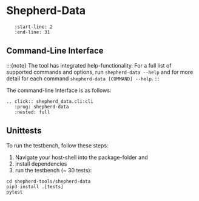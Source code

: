 # Shepherd-Data

```{include} ../../software/shepherd-tools/shepherd_data/README.md
   :start-line: 2
   :end-line: 31
```

## Command-Line Interface

:::{note}
The tool has integrated help-functionality. For a full list of supported commands and options, run `shepherd-data --help` and for more detail for each command `shepherd-data [COMMAND] --help`.
:::

The command-line Interface is as follows:

```{eval-rst}
.. click:: shepherd_data.cli:cli
   :prog: shepherd-data
   :nested: full
```

## Unittests

To run the testbench, follow these steps:

1. Navigate your host-shell into the package-folder and
2. install dependencies
3. run the testbench (~ 30 tests):

```Shell
cd shepherd-tools/shepherd-data
pip3 install .[tests]
pytest
```
